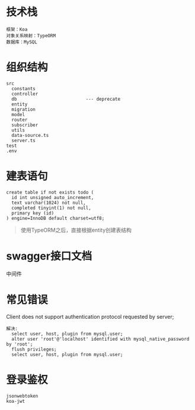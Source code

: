 # 技术栈
```
框架：Koa
对象关系映射：TypeORM
数据库：MySQL
```

# 组织结构
```
src
  constants
  controller
  db                          --- deprecate
  entity
  migration
  model
  router
  subscriber
  utils
  data-source.ts
  server.ts
test
.env
```

# 建表语句
```
create table if not exists todo (
  id int unsigned auto_increment,
  text varchar(1024) not null,
  completed tinyint(1) not null,
  primary key (id)
) engine=InnoDB default charset=utf8;
```

> 使用TypeORM之后，直接根据entity创建表结构

# swagger接口文档
中间件

# 常见错误
Client does not support authentication protocol requested by server;
```
解决: 
  select user, host, plugin from mysql.user;
  alter user 'root'@'localhost' identified with mysql_native_password by 'root';
  flush privileges;
  select user, host, plugin from mysql.user;
```

# 登录鉴权
```
jsonwebtoken
koa-jwt
```
